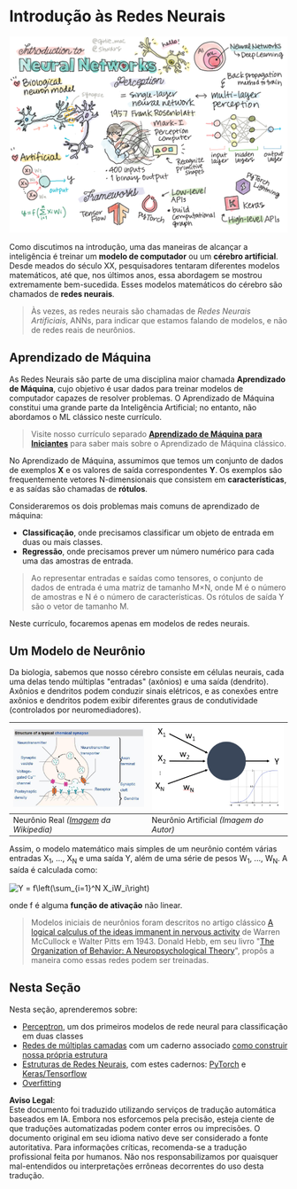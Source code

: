 # Introdução às Redes Neurais

![Resumo do conteúdo de Introdução às Redes Neurais em um doodle](../../../../translated_images/ai-neuralnetworks.1c687ae40bc86e834f497844866a26d3e0886650a67a4bbe29442e2f157d3b18.pt.png)

Como discutimos na introdução, uma das maneiras de alcançar a inteligência é treinar um **modelo de computador** ou um **cérebro artificial**. Desde meados do século XX, pesquisadores tentaram diferentes modelos matemáticos, até que, nos últimos anos, essa abordagem se mostrou extremamente bem-sucedida. Esses modelos matemáticos do cérebro são chamados de **redes neurais**.

> Às vezes, as redes neurais são chamadas de *Redes Neurais Artificiais*, ANNs, para indicar que estamos falando de modelos, e não de redes reais de neurônios.

## Aprendizado de Máquina

As Redes Neurais são parte de uma disciplina maior chamada **Aprendizado de Máquina**, cujo objetivo é usar dados para treinar modelos de computador capazes de resolver problemas. O Aprendizado de Máquina constitui uma grande parte da Inteligência Artificial; no entanto, não abordamos o ML clássico neste currículo.

> Visite nosso currículo separado **[Aprendizado de Máquina para Iniciantes](http://github.com/microsoft/ml-for-beginners)** para saber mais sobre o Aprendizado de Máquina clássico.

No Aprendizado de Máquina, assumimos que temos um conjunto de dados de exemplos **X** e os valores de saída correspondentes **Y**. Os exemplos são frequentemente vetores N-dimensionais que consistem em **características**, e as saídas são chamadas de **rótulos**.

Consideraremos os dois problemas mais comuns de aprendizado de máquina:

* **Classificação**, onde precisamos classificar um objeto de entrada em duas ou mais classes.
* **Regressão**, onde precisamos prever um número numérico para cada uma das amostras de entrada.

> Ao representar entradas e saídas como tensores, o conjunto de dados de entrada é uma matriz de tamanho M×N, onde M é o número de amostras e N é o número de características. Os rótulos de saída Y são o vetor de tamanho M.

Neste currículo, focaremos apenas em modelos de redes neurais.

## Um Modelo de Neurônio

Da biologia, sabemos que nosso cérebro consiste em células neurais, cada uma delas tendo múltiplas "entradas" (axônios) e uma saída (dendrito). Axônios e dendritos podem conduzir sinais elétricos, e as conexões entre axônios e dendritos podem exibir diferentes graus de condutividade (controlados por neuromediadores).

![Modelo de um Neurônio](../../../../translated_images/synapse-wikipedia.ed20a9e4726ea1c6a3ce8fec51c0b9bec6181946dca0fe4e829bc12fa3bacf01.pt.jpg) | ![Modelo de um Neurônio](../../../../translated_images/artneuron.1a5daa88d20ebe6f5824ddb89fba0bdaaf49f67e8230c1afbec42909df1fc17e.pt.png)
----|----
Neurônio Real *([Imagem](https://en.wikipedia.org/wiki/Synapse#/media/File:SynapseSchematic_lines.svg) da Wikipedia)* | Neurônio Artificial *(Imagem do Autor)*

Assim, o modelo matemático mais simples de um neurônio contém várias entradas X<sub>1</sub>, ..., X<sub>N</sub> e uma saída Y, além de uma série de pesos W<sub>1</sub>, ..., W<sub>N</sub>. A saída é calculada como:

<img src="images/netout.png" alt="Y = f\left(\sum_{i=1}^N X_iW_i\right)" width="131" height="53" align="center"/>

onde f é alguma **função de ativação** não linear.

> Modelos iniciais de neurônios foram descritos no artigo clássico [A logical calculus of the ideas immanent in nervous activity](https://www.cs.cmu.edu/~./epxing/Class/10715/reading/McCulloch.and.Pitts.pdf) de Warren McCullock e Walter Pitts em 1943. Donald Hebb, em seu livro "[The Organization of Behavior: A Neuropsychological Theory](https://books.google.com/books?id=VNetYrB8EBoC)", propôs a maneira como essas redes podem ser treinadas.

## Nesta Seção

Nesta seção, aprenderemos sobre:
* [Perceptron](03-Perceptron/README.md), um dos primeiros modelos de rede neural para classificação em duas classes
* [Redes de múltiplas camadas](04-OwnFramework/README.md) com um caderno associado [como construir nossa própria estrutura](../../../../lessons/3-NeuralNetworks/04-OwnFramework/OwnFramework.ipynb)
* [Estruturas de Redes Neurais](05-Frameworks/README.md), com estes cadernos: [PyTorch](../../../../lessons/3-NeuralNetworks/05-Frameworks/IntroPyTorch.ipynb) e [Keras/Tensorflow](../../../../lessons/3-NeuralNetworks/05-Frameworks/IntroKerasTF.ipynb)
* [Overfitting](../../../../lessons/3-NeuralNetworks/05-Frameworks)

**Aviso Legal**:  
Este documento foi traduzido utilizando serviços de tradução automática baseados em IA. Embora nos esforcemos pela precisão, esteja ciente de que traduções automatizadas podem conter erros ou imprecisões. O documento original em seu idioma nativo deve ser considerado a fonte autoritativa. Para informações críticas, recomenda-se a tradução profissional feita por humanos. Não nos responsabilizamos por quaisquer mal-entendidos ou interpretações errôneas decorrentes do uso desta tradução.